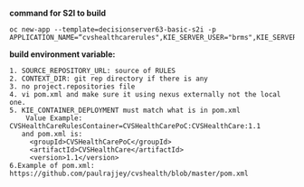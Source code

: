 **command for S2I to build**

```
oc new-app --template=decisionserver63-basic-s2i -p APPLICATION_NAME=“cvshealthcarerules",KIE_SERVER_USER="brms",KIE_SERVER_PASSWORD="Password@123",SOURCE_REPOSITORY_URL="https://gitw.cvshealth.com/Santosh.Srivastava/cvs_brms.git",SOURCE_REPOSITORY_REF=master,KIE_CONTAINER_DEPLOYMENT=“CVSHealthCareRulesContainer=CVSHealthCarePoC:CVSHealthCare:1.0",CONTEXT_DIR=“CVSHealthCare”
```


**build environment variable:**
	
	1. SOURCE_REPOSITORY_URL: source of RULES
	2. CONTEXT_DIR: git rep directory if there is any
	3. no project.repositories file
	4. vi pom.xml and make sure it using nexus externally not the local one.
	5. KIE_CONTAINER_DEPLOYMENT must match what is in pom.xml
		Value Example: CVSHealthCareRulesContainer=CVSHealthCarePoC:CVSHealthCare:1.1
	   and pom.xml is: 
		 <groupId>CVSHealthCarePoC</groupId>
 		 <artifactId>CVSHealthCare</artifactId>
 		 <version>1.1</version>
	6.Example of pom.xml: https://github.com/paulrajjey/cvshealth/blob/master/pom.xml
